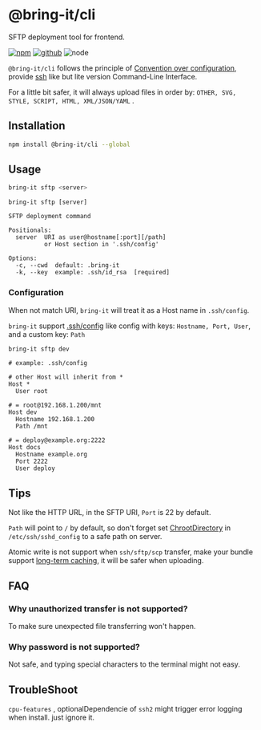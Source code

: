 # @bring-it/cli

SFTP deployment tool for frontend.

[![npm][npm-badge]][npm-url]
[![github][github-badge]][github-url]
![node][node-badge]

[npm-url]: https://www.npmjs.com/package/@bring-it/cli
[npm-badge]: https://img.shields.io/npm/v/@bring-it/cli.svg?style=flat-square&logo=npm
[github-url]: https://github.com/airkro/bring-it
[github-badge]: https://img.shields.io/npm/l/@bring-it/cli.svg?style=flat-square&colorB=blue&logo=github
[node-badge]: https://img.shields.io/node/v/@bring-it/cli.svg?style=flat-square&colorB=green&logo=node.js

`@bring-it/cli` follows the principle of [Convention over configuration](https://en.wikipedia.org/wiki/Convention_over_configuration), provide [ssh](https://man.openbsd.org/ssh) like but lite version Command-Line Interface.

For a little bit safer, it will always upload files in order by: `OTHER, SVG, STYLE, SCRIPT, HTML, XML/JSON/YAML` .

## Installation

```sh
npm install @bring-it/cli --global
```

## Usage

```sh
bring-it sftp <server>
```

```properties
bring-it sftp [server]

SFTP deployment command

Positionals:
  server  URI as user@hostname[:port][/path]
          or Host section in '.ssh/config'

Options:
  -c, --cwd  default: .bring-it
  -k, --key  example: .ssh/id_rsa  [required]
```

### Configuration

When <server> not match URI, `bring-it` will treat it as a Host name in `.ssh/config`.

`bring-it` support [.ssh/config](https://man.openbsd.org/ssh_config.5) like config with keys: `Hostname, Port, User`, and a custom key: `Path`

```sh
bring-it sftp dev
```

```properties
# example: .ssh/config

# other Host will inherit from *
Host *
  User root

# = root@192.168.1.200/mnt
Host dev
  Hostname 192.168.1.200
  Path /mnt

# = deploy@example.org:2222
Host docs
  Hostname example.org
  Port 2222
  User deploy
```

## Tips

Not like the HTTP URL, in the SFTP URI, `Port` is 22 by default.

`Path` will point to `/` by default, so don't forget set [ChrootDirectory](https://man.openbsd.org/sshd_config#ChrootDirectory) in `/etc/ssh/sshd_config` to a safe path on server.

Atomic write is not support when `ssh/sftp/scp` transfer, make your bundle support [long-term caching](https://developers.google.com/web/fundamentals/performance/webpack/use-long-term-caching), it will be safer when uploading.

## FAQ

### Why unauthorized transfer is not supported?

To make sure unexpected file transferring won't happen.

### Why password is not supported?

Not safe, and typing special characters to the terminal might not easy.

## TroubleShoot

`cpu-features` , optionalDependencie of `ssh2` might trigger error logging when install. just ignore it.
